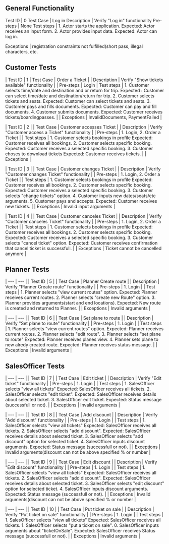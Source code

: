 ## General Functionality
 Test ID | 0 
 Test Case | Log in 
 Description | Verify "Log in" functionality 
 Pre-steps | None 
 Test steps |
	1. Actor starts the application.
	Expected: Actor receives an input form.
	2. Actor provides input data.
	Expected: Actor can log in.
	
 Exceptions |  registration constraints not fulfilled(short pass, illegal characters, etc. 
<br>


## Customer Tests
| Test ID | 1 
| Test Case | Order a Ticket |
| Description | Verify "Show tickets available" functionality |
| Pre-steps | Login
| Test steps | 
	1. Customer selects time/date and destination and or return for trip.
	Expected : Customer can select time/date and destination/return for trip.
	2. Customer selects tickets and seats.
	Expected: Customer can select tickets and seats.
	3. Customer pays and fills documents.
	Expected: Customer can pay and fill documents.
	4. Customer submits documents.
	Expected: Customer receives tickets/boardingpasses.
	|
| Exceptions | InvalidDocuments, PaymentFailed |

| Test ID | 2 |
| Test Case | Customer accesses Ticket |
| Description | Verify "Customer access a Ticket" functionality |
| Pre-steps | 1. Login, 2. Order a Ticket |
| Test steps | 
	1. Customer selects bookings in profile
	Expected: Customer receives all bookings.
	2. Customer selects specific booking.
	Expected: Customer receives a selected specific booking.
	3. Customer choses to download tickets
	Expected: Customer receives tickets. |
| Exceptions |


| Test ID | 3 |
| Test Case | Customer changes Ticket |
| Description | Verify "Customer changes Ticket" functionality |
| Pre-steps | 1. Login, 2. Order a Ticket |
| Test steps | 
	1. Customer selects bookings in profile
	Expected: Customer receives all bookings.
	2. Customer selects specific booking.
	Expected: Customer receives a selected specific booking.
	3. Customer selects "change tickets" option.
	4. Customer inputs new dates/seats/etc arguments.
	5. Customer pays and accepts.
	Expected: Customer receives new tickets.
	|
| Exceptions | Invalid input arguments |


| Test ID | 4 |
| Test Case | Customer canceles Ticket |
| Description | Verify "Customer canceles Ticket" functionality |
| Pre-steps | 1. Login, 2. Order a Ticket |
| Test steps | 
	1. Customer selects bookings in profile
	Expected: Customer receives all bookings.
	2. Customer selects specific booking.
	Expected: Customer receives a selected specific booking.
	3. Customer selects "cancel ticket" option.
	Expected: Customer receives confirmation that cancel ticket is successfull.
	|
| Exceptions | Ticket cannot be cancelled anymore |


## Planner Tests

| --- | --- |
| Test ID | 5 |
| Test Case | Planner Create route |
| Description | Verify "Planner Create route" functionality |
| Pre-steps | 1. Login |
| Test steps | 
	1. Planner selects "view current routes" option.
	Expected: Planner receives current routes.
	2. Planner selects "create new Route" option.
	3. Planner provides arguments(start and end locations).
	Expected: New route is created and returned to Planner. |
| Exceptions |  Invalid arguments |

| --- | --- |
| Test ID | 6 |
| Test Case | Set plane to route |
| Description | Verify "Set plane to route" functionality |
| Pre-steps | 1. Login |
| Test steps | 
	1. Planner selects "view current routes" option.
	Expected: Planner receives current routes.
	2. Planner selects "edit route".
	3. Planner selects "set plane to route"
	Expected: Planner receives planes view.
	4. Planner sets plane to new alredy created route.
	Expected: Planner receives status message.
	|
| Exceptions |  Invalid arguments |

## SalesOfficer Tests
| --- | --- |
| Test ID | 7 |
| Test Case | Edit ticket |
| Description | Verify "Edit ticket" functionality |
| Pre-steps | 1. Login |
| Test steps | 
	1. SalesOfficer selects "view all tickets"
	Expected: SalesOfficer receives all tickets.
	2. SalesOfficer selects "edit ticket".
	Expected: SalesOfficer receives details about selected ticket.
	3. SalesOfficer edit ticket.
	Expected: Status message (successfull or not).
	|
| Exceptions |  Invalid arguments |

| --- | --- |
| Test ID | 8 |
| Test Case | Add discount |
| Description | Verify "Add discount" functionality |
| Pre-steps | 1. Login |
| Test steps | 
	1. SalesOfficer selects "view all tickets"
	Expected: SalesOfficer receives all tickets.
	2. SalesOfficer selects "add discount".
	Expected: SalesOfficer receives details about selected ticket.
	3. SalesOfficer selects "add discount" option for selected ticket.
	4. SalesOfficer inputs discount arguments.
	Expected: Status message (successfull or not).
	|
| Exceptions |  Invalid arguments(discount can not be above specified % or number |

| --- | --- |
| Test ID | 9 |
| Test Case | Edit discount |
| Description | Verify "Edit discount" functionality |
| Pre-steps | 1. Login |
| Test steps | 
	1. SalesOfficer selects "view all tickets"
	Expected: SalesOfficer receives all tickets.
	2. SalesOfficer selects "add discount".
	Expected: SalesOfficer receives details about selected ticket.
	3. SalesOfficer selects "edit discount" option for selected ticket.
	4. SalesOfficer inputs discount arguments.
	Expected: Status message (successfull or not).
	|
| Exceptions |  Invalid arguments(discount can not be above specified % or number |


| --- | --- |
| Test ID | 10 |
| Test Case | Put ticket on sale |
| Description | Verify "Put ticket on sale" functionality |
| Pre-steps | 1. Login |
| Test steps | 
	1. SalesOfficer selects "view all tickets"
	Expected: SalesOfficer receives all tickets.
	1. SalesOfficer selects "put a ticket on sale".
	0. SalesOfficer inputs arguments about "ticketOnSale".
	Expected: SalesOfficer receives Status message (successfull or not).
	|
| Exceptions |  Invalid arguments |
